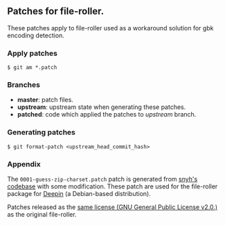 ## Patches for file-roller.

These patches apply to file-roller used as a workaround solution for gbk encoding detection.

### Apply patches

``` shell
$ git am *.patch
```

### Branches

 - **master**: patch files.
 - **upstream**: upstream state when generating these patches.
 - **patched**: code which applied the patches to *upstream* branch.

### Generating patches

``` shell
$ git format-patch <upstream_head_commit_hash>
```

### Appendix

The `0001-guess-zip-charset.patch` patch is generated from [snyh's codebase](https://github.com/snyh/fileroller/commits/master) with some modification. These patch are used for the file-roller package for [Deepin](https://distrowatch.com/deepin) (a Debian-based distribution).

Patches released as the [same license (GNU General Public License v2.0.)](https://gitlab.gnome.org/GNOME/file-roller/blob/master/COPYING) as the original file-roller.
